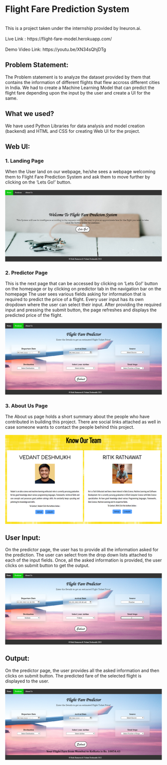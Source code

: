 <h1> Flight Fare Prediction System </h1> <br>
This is a project taken under the internship provided by Ineuron.ai.
<br><br>
Live Link : https://flight-fare-model.herokuapp.com/ <br>
<br>
Demo Video Link: https://youtu.be/XN34sQhjDTg

## Problem Statement:<br>

The Problem statement is to analyze the dataset provided by them that contains the information of different flights that flew accross different cities in India.
We had to create a Machine Learning Model that can predict the flight fare depending upon the input by the user and create a UI for the same.

## What we used? <br>
We have used Python Libraries for data analysis and model creation (backend) and HTML and CSS for creating Web UI for the project.

## Web UI: <br>

### 1. Landing Page <br>
When the User land on our webpage, he/she sees a webpage welcoming them to Flight Fare Prediction System and ask them to move further by clicking on the ‘Lets Go!’ button.
<br><br>
<img src="https://github.com/vedant-deshmukh/Flight-Fare-Prediction/blob/c93bab92e7545ed15548bdff1f6994c4b5916947/static/images/Welcome%20Page.png">
<br>
### 2. Predictor Page<br>
This is the next page that can be accessed by clicking on ‘Lets Go!’ button on the homepage or by clicking on predictor tab in the navigation bar on the homepage The user sees various fields asking for information that is required to predict the price of a flight. Every user input has its own dropdown where the user can select their input. After providing the required input and pressing the submit button, the page refreshes and displays the predicted price of the flight.<br>
<br><img src= "https://github.com/vedant-deshmukh/Flight-Fare-Prediction/blob/118b1f4cd2066ca91b41e593db4b8f03a967f373/static/images/Predictor%20Page.png"> <br>
### 3. About Us Page <br>
The About us page holds a short summary about the people who have contributed in building this project. There are social links attached as well in case someone wants to contact the people behind this project.<br>
<br><img src="https://github.com/vedant-deshmukh/Flight-Fare-Prediction/blob/118b1f4cd2066ca91b41e593db4b8f03a967f373/static/images/About%20Us%20Page.png"><br>
          
 ## User Input: <br>
 On the predictor page, the user has to provide all the information asked for the prediction. The user can select from the drop down lists attached to each of the input fields. Once, all the asked information is provided, the user clicks on submit button to get the output.<br>
 <br><img src= "https://github.com/vedant-deshmukh/Flight-Fare-Prediction/blob/118b1f4cd2066ca91b41e593db4b8f03a967f373/static/images/Predictor%20Page%20with%20Input.png">
<br>
## Output: <br>
On the predictor page, the user provides all the asked information and then clicks on submit button. The predicted fare of the selected flight is displayed to the user. <br>
<br><img src= "https://github.com/vedant-deshmukh/Flight-Fare-Prediction/blob/118b1f4cd2066ca91b41e593db4b8f03a967f373/static/images/Predictor%20Page%20with%20Output.png">
